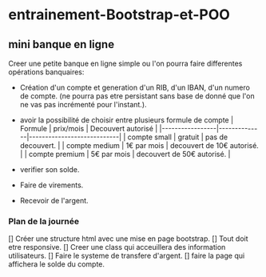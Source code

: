 # entrainement-Bootstrap-et-POO

## mini banque en ligne

Creer une petite banque en ligne simple ou l'on pourra faire differentes opérations banquaires:

- Création d'un compte et generation d'un RIB, d'un IBAN, d'un numero de compte. (ne pourra pas etre persistant sans base de donné que l'on ne vas pas incrémenté pour l'instant.).
- avoir la possibilité de choisir entre plusieurs formule de compte
    | Formule         | prix/mois    | Decouvert autorisé         |
    |-----------------|--------------|----------------------------|
    | compte small    | gratuit      | pas de decouvert.          |
    | compte medium   | 1€ par mois  | decouvert de 10€ autorisé. |
    | compte premium  | 5€ par mois  | decouvert de 50€ autorisé. |

- verifier son solde.
- Faire de virements.
- Recevoir de l'argent.

### Plan de la journée

[] Créer une structure html avec une mise en page bootstrap.
[] Tout doit etre responsive.
[] Creer une class qui acceuillera des information utilisateurs.
[] Faire le systeme de transfere d'argent.
[] faire la page qui affichera le solde du compte.